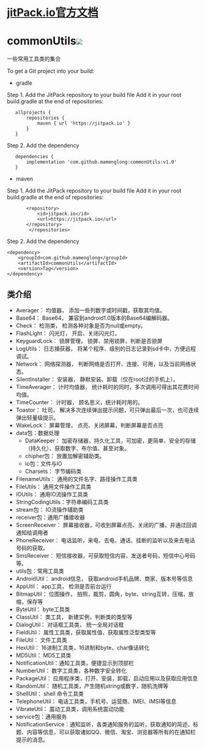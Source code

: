 # [jitPack.io官方文档](https://jitpack.io/docs/ANDROID/)
# commonUtils[![](https://jitpack.io/v/mamenglong/commonUtils.svg)](https://jitpack.io/#mamenglong/commonUtils)
一些常用工具类的集合

To get a Git project into your build:

* gradle
   
Step 1. Add the JitPack repository to your build file
Add it in your root build.gradle at the end of repositories:
 ```
	allprojects {
		repositories { 
			maven { url 'https://jitpack.io' }
		}
	}
 ```
Step 2. Add the dependency
 ```
	dependencies {
		implementation 'com.github.mamenglong:commonUtils:v1.0'
	}
 ```
* maven
   
Step 1. Add the JitPack repository to your build file
Add it in your root build.gradle at the end of repositories:
 ```<repositories>
		<repository>
		    <id>jitpack.io</id>
		    <url>https://jitpack.io</url>
		</repository>
	     </repositories>
 ```
Step 2. Add the dependency

```
<dependency>
    <groupId>com.github.mamenglong</groupId>
    <artifactId>commonUtils</artifactId>
    <version>Tag</version>
</dependency>
```
## 类介绍
 + Averager： 均值器， 添加一些列数字或时间戳，获取其均值。
 + Base64： Base64， 兼容到android1.0版本的Base64编解码器。
 + Check： 检测类， 检测各种对象是否为null或empty。
 + FlashLight： 闪光灯， 开启、关闭闪光灯。
 + KeyguardLock： 锁屏管理， 锁屏、禁用锁屏，判断是否锁屏
 + LogUtils： 日志捕获器， 将某个程序、级别的日志记录到sd卡中，方便远程调试。
 + Network： 网络探测器， 判断网络是否打开、连接、可用，以及当前网络状态。
 + SilentInstaller： 安装器， 静默安装、卸载（仅在root过的手机上）。
 + TimeAverager： 计时均值器， 统计耗时的同时，多次调用可得出其花费时间均值。
 + TimeCounter： 计时器， 顾名思义，统计耗时用的。
 + Toastor： 吐司， 解决多次连续弹出提示问题，可只弹出最后一次，也可连续弹出轻量级提示。
 + WakeLock： 屏幕管理， 点亮、关闭屏幕，判断屏幕是否点亮
 + data包：数据处理
   + DataKeeper： 加密存储器，持久化工具，可加密，更简单、安全的存储（持久化）、获取数字、布尔值、甚至对象。
   + chipher包： 放置加解密辅助类。
   + io包：文件与IO
   + Charsets： 字节编码类
 + FilenameUtils： 通用的文件名字、路径操作工具类
 + FileUtils： 通用文件操作工具类
 + IOUtils： 通用IO流操作工具类
 + StringCodingUtils：字符串编码工具类
 + stream包： IO流操作辅助类
 + receiver包：通用广播接收器
 + ScreenReceiver： 屏幕接收器，可收到屏幕点亮、关闭的广播，并通过回调通知给调用者
 + PhoneReceiver： 电话监听，来电、去电、通话、挂断的监听以及来去电话号码的获取。
 + SmsReceiver： 短信接收器，可获取短信内容，发送者号码，短信中心号码等。
 + utils包：常用工具类
  + AndroidUtil： android信息， 获取android手机品牌、商家、版本号等信息
  + AppUtil： app工具， 检测是否前台运行
  + BitmapUtil： 位图操作， 拍照，裁剪，圆角，byte、string互转，压缩，放缩，保存等
  + ByteUtil： byte工具类
  + ClassUtil： 类工具， 新建实例，判断类的类型等
  + DialogUtil： 对话框工具类， 统一全局对话框
  + FieldUtil： 属性工具类，获取属性值、获取属性泛型类型等
  + FileUtil： 文件工具类
  + HexUtil： 16进制工具类，16进制和byte、char像话转化
  + MD5Util： MD5工具类
  + NotificationUtil：通知工具类，便捷显示到顶部栏
  + NumberUtil： 数字工具类，各种数字安全转化
  + PackageUtil： 应用程序类，打开、安装，卸载，启动应用以及获取应用信息
  + RandomUtil： 随机工具类，产生随机string或数字，随机洗牌等
  + ShellUtil： shell 命令工具类
  + TelephoneUtil： 电话工具类，手机号、运营商、IMEI、IMSI等信息
  + VibrateUtil： 震动工具类，调用系统震动功能
 + service包：通用服务
  + NotificationService：通知监听，各类通知服务的监听，获取通知的简述、标题、内容等信息，可以获取诸如QQ、微信、淘宝、浏览器等所有的在通知栏提示的消息。

